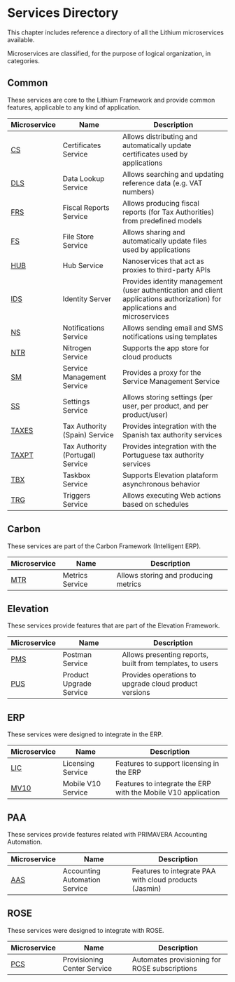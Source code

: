 # Services Directory

This chapter includes reference a directory of all the Lithium microservices available.

Microservices are classified, for the purpose of logical organization, in categories.

## Common

These services are core to the Lithium Framework and provide common features, applicable to any kind of application.

| Microservice | Name | Description |
| - | - | - |
| [CS](./common/cs.md) | Certificates Service | Allows distributing and automatically update certificates used by applications |
| [DLS](./common/dls.md) | Data Lookup Service | Allows searching and updating reference data (e.g. VAT numbers) |
| [FRS](./common/frs.md) | Fiscal Reports Service | Allows producing fiscal reports (for Tax Authorities) from predefined models |
| [FS](./common/fs.md) | File Store Service | Allows sharing and automatically update files used by applications |
| [HUB](./common/hub.md) | Hub Service | Nanoservices that act as proxies to third-party APIs |
| [IDS](./common/ids.md) | Identity Server | Provides identity management (user authentication and client applications authorization) for applications and microservices |
| [NS](./common/ns.md) | Notifications Service | Allows sending email and SMS notifications using templates |
| [NTR](./common/ntr.md) | Nitrogen Service | Supports the app store for cloud products |
| [SM](./common/sm.md) | Service Management Service | Provides a proxy for the Service Management Service |
| [SS](./common/ss.md) | Settings Service | Allows storing settings (per user, per product, and per product/user) |
| [TAXES](./common/taxes.md) | Tax Authority (Spain) Service | Provides integration with the Spanish tax authority services |
| [TAXPT](./common/taxpt.md) | Tax Authority (Portugal) Service | Provides integration with the Portuguese tax authority services |
| [TBX](./common/tbx.md) | Taskbox Service | Supports Elevation plataform asynchronous behavior |
| [TRG](./common/trg.md)| Triggers Service | Allows executing Web actions based on schedules |

## Carbon

These services are part of the Carbon Framework (Intelligent ERP).

| Microservice | Name | Description |
| - | - | - |
| [MTR](./carbon/mtr.md) | Metrics Service | Allows storing and producing metrics |

## Elevation

These services provide features that are part of the Elevation Framework.

| Microservice | Name | Description |
| - | - | - |
| [PMS](./elevation/pms.md) | Postman Service | Allows presenting reports, built from templates, to users |
| [PUS](./elevation/pus.md) | Product Upgrade Service | Provides operations to upgrade cloud product versions |

## ERP

These services were designed to integrate in the ERP.

| Microservice | Name | Description |
| - | - | - |
| [LIC](./erp/lic.md) | Licensing Service | Features to support licensing in the ERP |
| [MV10](./erp/mv10.md) | Mobile V10 Service | Features to integrate the ERP with the Mobile V10 application |

## PAA

These services provide features related with PRIMAVERA Accounting Automation.

| Microservice | Name | Description |
| - | - | - |
| [AAS](./paa/aas.md) | Accounting Automation Service | Features to integrate PAA with cloud products (Jasmin) |

## ROSE

These services were designed to integrate with ROSE.

| Microservice | Name | Description |
| - | - | - |
| [PCS](./rose/pcs.md) | Provisioning Center Service | Automates provisioning for ROSE subscriptions |
